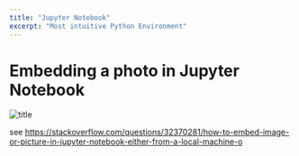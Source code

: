 ```yaml
---
title: "Jupyter Notebook"
excerpt: "Most intuitive Python Environment"
---
```



# Embedding a photo in Jupyter Notebook

![title](img/picture.png)

see https://stackoverflow.com/questions/32370281/how-to-embed-image-or-picture-in-jupyter-notebook-either-from-a-local-machine-o
